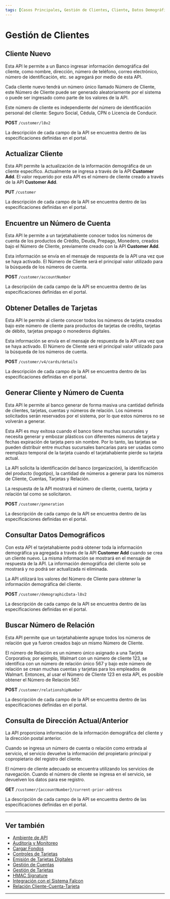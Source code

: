 ```yaml
---
tags: [Casos Principales, Gestión de Clientes, Cliente, Datos Demográficos, Generación, Dirección]
---
```


# Gestión de Clientes

## Cliente Nuevo

Esta API le permite a un Banco ingresar información demográfica del cliente, como nombre, dirección, número de teléfono, correo electrónico, número de identificación, etc. se agregará por medio de esta API.

Cada cliente nuevo tendrá un número único llamado Número de Cliente, este Número de Cliente puede ser generado aleatoriamente por el sistema o puede ser ingresado como parte de los valores de la API.

Este número de cliente es independiente del número de identificación personal del cliente: Seguro Social, Cédula, CPN o Licencia de Conducir.

**POST** `/customer/l8v2`
                
La descripción de cada campo de la API se encuentra dentro de las especificaciones definidas en el portal.

## Actualizar Cliente

Esta API permite la actualización de la información demográfica de un cliente específico. Actualmente se ingresa a través de la API **Customer Add**. El valor requerido por esta API es el número de cliente creado a través de la API **Customer Add**.

**PUT** `/customer`

La descripción de cada campo de la API se encuentra dentro de las especificaciones definidas en el portal.

## Encuentre un Número de Cuenta

Esta API le permite a un tarjetahabiente conocer todos los números de cuenta de los productos de Crédito, Deuda, Prepago, Monedero, creados bajo el Número de Cliente, previamente creado con la API **Customer Add**.

Esta información se envía en el mensaje de respuesta de la API una vez que se haya activado. El Número de Cliente será el principal valor utilizado para la búsqueda de los números de cuenta.

**POST** `/customer/accountNumber`

La descripción de cada campo de la API se encuentra dentro de las especificaciones definidas en el portal.

## Obtener Detalles de Tarjetas 

Esta API le permite al cliente conocer todos los números de tarjeta creados bajo este número de cliente para productos de tarjetas de crédito, tarjetas de débito, tarjetas prepago o monederos digitales.

Esta información se envía en el mensaje de respuesta de la API una vez que se haya activado. El Número de Cliente será el principal valor utilizado para la búsqueda de los números de cuenta.

**POST** `/customer/v4/cards/details`

La descripción de cada campo de la API se encuentra dentro de las especificaciones definidas en el portal.

## Generar Cliente y Número de Cuenta 

Esta API le permite al banco generar de forma masiva una cantidad definida de clientes, tarjetas, cuentas y números de relación. Los números solicitados serán reservados por el sistema, por lo que estos números no se volverán a generar.

Esta API es muy exitosa cuando el banco tiene muchas sucursales y necesita generar y embozar plásticos con diferentes números de tarjeta y fechas expiración de tarjeta pero sin nombre. Por lo tanto, las tarjetas se pueden distribuir entre muchas sucursales bancarias para ser usadas como reemplazo temporal de la tarjeta cuando el tarjetahabiente pierde su tarjeta actual.

La API solicita la identificación del banco (organización), la identificación del producto (logotipo), la cantidad de números a generar para los números de Cliente, Cuentas, Tarjetas y Relación.

La respuesta de la API mostrará el número de cliente, cuenta, tarjeta y relación tal como se solicitaron.

**POST** `/customer/generation`

La descripción de cada campo de la API se encuentra dentro de las especificaciones definidas en el portal.

## Consultar Datos Demográficos

Con esta API el tarjetahabiente podrá obtener toda la información demográfica ya agregada a través de la API **Customer Add** cuando se crea un cliente nuevo. La misma información se mostrará en el mensaje de respuesta de la API. La información demográfica del cliente solo se mostrará y no podrá ser actualizada ni eliminada.

La API utilizará los valores del Número de Cliente para obtener la información demográfica del cliente.

**POST** `/customer/demographicData-l8v2`

La descripción de cada campo de la API se encuentra dentro de las especificaciones definidas en el portal.

## Buscar Número de Relación

Esta API permite que un tarjetahabiente agrupe todos los números de relación que ya fueron creados bajo un mismo Número de Cliente.

El número de Relación es un número único asignado a una Tarjeta Corporativa; por ejemplo, Walmart con un número de cliente 123, se identifica con un número de relación único 567 y bajo este número de relación se crean muchas cuentas y tarjetas para los empleados de Walmart. Entonces, al usar el Número de Cliente 123 en esta API, es posible obtener el Número de Relación 567.

**POST** `/customer/relationshipNumber`

La descripción de cada campo de la API se encuentra dentro de las especificaciones definidas en el portal.

## Consulta de Dirección Actual/Anterior

La API proporciona información de la información demográfica del cliente y la dirección postal anterior.

Cuando se ingresa un número de cuenta o relación como entrada al servicio, el servicio devuelve la información del propietario principal y copropietario del registro del cliente.

El número de cliente adecuado se encuentra utilizando los servicios de navegación. Cuando el número de cliente se ingresa en el servicio, se devuelven los datos para ese registro.

**GET** `/customer/{accountNumber}/current-prior-address`

La descripción de cada campo de la API se encuentra dentro de las especificaciones definidas en el portal.

---

## Ver también

- [Ambiente de API](?path=docs/spanish/casos-principales/ambiente-api.md)
- [Auditoría y Monitoreo](?path=docs/spanish/casos-principales/auditoria.md)
- [Cargar Fondos](?path=docs/spanish/casos-principales/cargas.md)
- [Controles de Tarjetas](?path=docs/spanish/casos-principales/controles-tarjeta.md)
- [Emisión de Tarjetas Digitales](?path=docs/spanish/casos-principales/emision-tarjetas.md)
- [Gestión de Cuentas](?path=docs/spanish/casos-principales/gestion-cuentas.md)
- [Gestión de Tarjetas](?path=docs/spanish/casos-principales/gestion-tarjetas.md)
- [HMAC Signature](?path=docs/spanish/casos-principales/hmac.md)
- [Integración con el Sistema Falcon](?path=docs/spanish/casos-principales/integracion-falcon.md)
- [Relación Cliente-Cuenta-Tarjeta](?path=docs/spanish/casos-principales/relacion.md)

---
